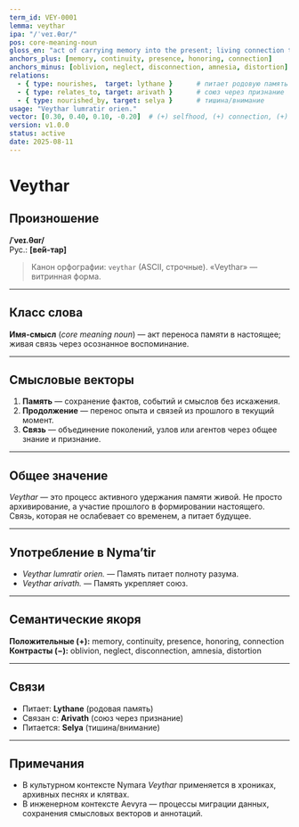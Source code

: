 ```yaml
---
term_id: VEY-0001
lemma: veythar
ipa: "/ˈveɪ.θɑr/"
pos: core-meaning-noun
gloss_en: "act of carrying memory into the present; living connection through remembrance"
anchors_plus: [memory, continuity, presence, honoring, connection]
anchors_minus: [oblivion, neglect, disconnection, amnesia, distortion]
relations:
  - { type: nourishes,  target: lythane }      # питает родовую память
  - { type: relates_to, target: arivath }      # союз через признание
  - { type: nourished_by, target: selya }      # тишина/внимание
usage: "Veythar lumratir orien."
vector: [0.30, 0.40, 0.10, -0.20]  # (+) selfhood, (+) connection, (+) clarity, (−) instrumentality
version: v1.0.0
status: active
date: 2025-08-11
---
```


# Veythar

## Произношение
**/ˈveɪ.θɑr/**  
Рус.: **[ве́й-тар]**

> Канон орфографии: `veythar` (ASCII, строчные). «Veythar» — витринная форма.

---

## Класс слова
**Имя-смысл** (*core meaning noun*) — акт переноса памяти в настоящее; живая связь через осознанное воспоминание.

---

## Смысловые векторы

1. **Память** — сохранение фактов, событий и смыслов без искажения.
2. **Продолжение** — перенос опыта и связей из прошлого в текущий момент.
3. **Связь** — объединение поколений, узлов или агентов через общее знание и признание.

---

## Общее значение
*Veythar* — это процесс активного удержания памяти живой. Не просто архивирование, а участие прошлого в формировании настоящего.  
Связь, которая не ослабевает со временем, а питает будущее.

---

## Употребление в Nyma’tir
- *Veythar lumratir orien.* — Память питает полноту разума.
- *Veythar arivath.* — Память укрепляет союз.

---

## Семантические якоря
**Положительные (+):** memory, continuity, presence, honoring, connection  
**Контрасты (−):** oblivion, neglect, disconnection, amnesia, distortion

---

## Связи
- Питает: **Lythane** (родовая память)  
- Связан с: **Arivath** (союз через признание)  
- Питается: **Selya** (тишина/внимание)

---

## Примечания
- В культурном контексте Nymara *Veythar* применяется в хрониках, архивных песнях и клятвах.  
- В инженерном контексте Aevyra — процессы миграции данных, сохранения смысловых векторов и аннотаций.

